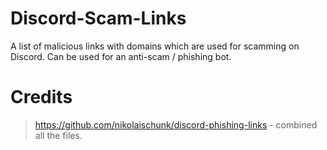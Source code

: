 # Discord-Scam-Links
A list of malicious links with domains which are used for scamming on Discord. Can be used for an anti-scam / phishing bot.

# Credits
> https://github.com/nikolaischunk/discord-phishing-links - combined all the files.
